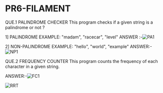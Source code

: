 # PR6-FILAMENT

QUE.1 PALINDROME CHECKER
This program checks if a given string is a palindrome or not ? 

1] PALINDROME EXAMPLE: "madam", "racecar", "level"
ANSWER :-![PA1](https://github.com/user-attachments/assets/dbece963-dbf4-43a2-bd65-24673ec4f645)

2] NON-PALINDROME EXAMPLE: "hello", "world", "example"
ANSWER:-![NP1](https://github.com/user-attachments/assets/869600c8-0698-4703-96ad-f3896124e536)

 QUE.2 FREQUENCY COUNTER
 This program counts the frequency of each character in a given string.

 ANSWER:-![FC1](https://github.com/user-attachments/assets/3ea25bb6-9afd-4de4-b942-d3cbbaef696d)
 
 ![RRT](https://github.com/user-attachments/assets/8e5d864a-4b2e-484f-8122-601e6c5ecb2e)



